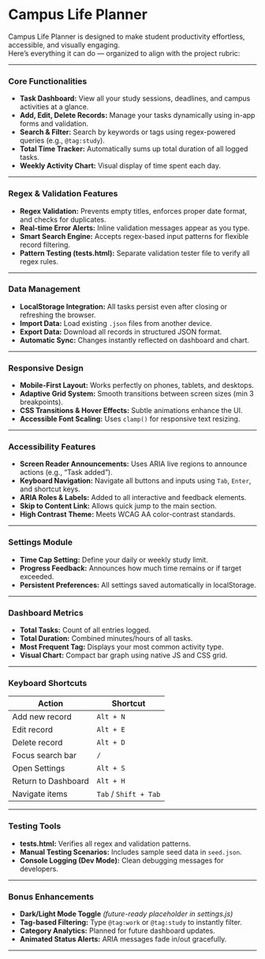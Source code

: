 # Campus Life Planner

Campus Life Planner is designed to make student productivity effortless, accessible, and visually engaging.  
Here’s everything it can do — organized to align with the project rubric:

---

### Core Functionalities
- **Task Dashboard:** View all your study sessions, deadlines, and campus activities at a glance.  
- **Add, Edit, Delete Records:** Manage your tasks dynamically using in-app forms and validation.  
- **Search & Filter:** Search by keywords or tags using regex-powered queries (e.g., `@tag:study`).  
- **Total Time Tracker:** Automatically sums up total duration of all logged tasks.  
- **Weekly Activity Chart:** Visual display of time spent each day.  

---

### Regex & Validation Features
- **Regex Validation:** Prevents empty titles, enforces proper date format, and checks for duplicates.  
- **Real-time Error Alerts:** Inline validation messages appear as you type.  
- **Smart Search Engine:** Accepts regex-based input patterns for flexible record filtering.  
- **Pattern Testing (tests.html):** Separate validation tester file to verify all regex rules.  

---

### Data Management
- **LocalStorage Integration:** All tasks persist even after closing or refreshing the browser.  
- **Import Data:** Load existing `.json` files from another device.  
- **Export Data:** Download all records in structured JSON format.  
- **Automatic Sync:** Changes instantly reflected on dashboard and chart.  

---

### Responsive Design
- **Mobile-First Layout:** Works perfectly on phones, tablets, and desktops.  
- **Adaptive Grid System:** Smooth transitions between screen sizes (min 3 breakpoints).  
- **CSS Transitions & Hover Effects:** Subtle animations enhance the UI.  
- **Accessible Font Scaling:** Uses `clamp()` for responsive text resizing.  

---

### Accessibility Features
- **Screen Reader Announcements:** Uses ARIA live regions to announce actions (e.g., “Task added”).  
- **Keyboard Navigation:** Navigate all buttons and inputs using `Tab`, `Enter`, and shortcut keys.  
- **ARIA Roles & Labels:** Added to all interactive and feedback elements.  
- **Skip to Content Link:** Allows quick jump to the main section.  
- **High Contrast Theme:** Meets WCAG AA color-contrast standards.  

---

### Settings Module
- **Time Cap Setting:** Define your daily or weekly study limit.  
- **Progress Feedback:** Announces how much time remains or if target exceeded.  
- **Persistent Preferences:** All settings saved automatically in localStorage.  

---

### Dashboard Metrics
- **Total Tasks:** Count of all entries logged.  
- **Total Duration:** Combined minutes/hours of all tasks.  
- **Most Frequent Tag:** Displays your most common activity type.  
- **Visual Chart:** Compact bar graph using native JS and CSS grid.  

---

### Keyboard Shortcuts
| Action | Shortcut |
|---------|-----------|
| Add new record | `Alt + N` |
| Edit record | `Alt + E` |
| Delete record | `Alt + D` |
| Focus search bar | `/` |
| Open Settings | `Alt + S` |
| Return to Dashboard | `Alt + H` |
| Navigate items | `Tab` / `Shift + Tab` |

---

### Testing Tools
- **tests.html:** Verifies all regex and validation patterns.  
- **Manual Testing Scenarios:** Includes sample seed data in `seed.json`.  
- **Console Logging (Dev Mode):** Clean debugging messages for developers.  

---

### Bonus Enhancements
- **Dark/Light Mode Toggle** *(future-ready placeholder in settings.js)*  
- **Tag-based Filtering:** Type `@tag:work` or `@tag:study` to instantly filter.  
- **Category Analytics:** Planned for future dashboard updates.  
- **Animated Status Alerts:** ARIA messages fade in/out gracefully.  

---
